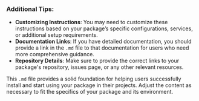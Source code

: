 
### Additional Tips:

- **Customizing Instructions**: You may need to customize these instructions based on your package’s specific configurations, services, or additional setup requirements.
- **Documentation Links**: If you have detailed documentation, you should provide a link in the `.md` file to that documentation for users who need more comprehensive guidance.
- **Repository Details**: Make sure to provide the correct links to your package's repository, issues page, or any other relevant resources.

This `.md` file provides a solid foundation for helping users successfully install and start using your package in their projects. Adjust the content as necessary to fit the specifics of your package and its environment.
